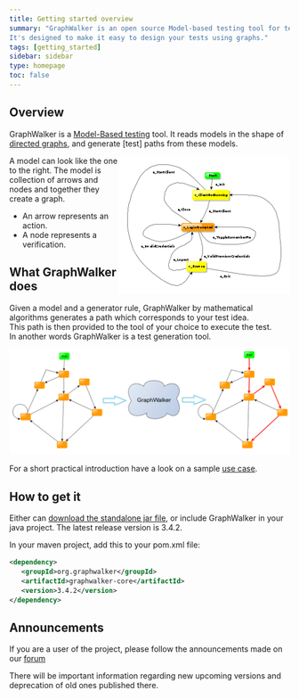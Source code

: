 ```yaml
---
title: Getting started overview
summary: "GraphWalker is an open source Model-based testing tool for test automation. 
It's designed to make it easy to design your tests using graphs."
tags: [getting_started]
sidebar: sidebar
type: homepage
toc: false
---
```


## Overview 

GraphWalker is a [Model-Based testing](https://en.wikipedia.org/wiki/Model-based_testing) tool. 
It reads models in the shape of [directed graphs](https://en.wikipedia.org/wiki/Directed_graph), 
and generate [test] paths from these models.

<img src="/images/Login-small.png" alt="Model" align="right">

A model can look like the one to the right. The model is collection of arrows and nodes and together they create a graph.

* An arrow represents an action.
* A node represents a verification.
  

## What GraphWalker does

Given a model and a generator rule, GraphWalker by mathematical algorithms generates a path which corresponds to your test idea.  
This path is then provided to the tool of your choice to execute the test.  
In another words GraphWalker is a test generation tool.
  
<img src="/images/WhatGWDoes.png" alt="WhatGWDoes">  

For a short practical introduction have a look on a sample [use case](/introduction/).

## How to get it

Either can [download the standalone jar file](/download/), or include GraphWalker in your java project. 
The latest release version is 3.4.2.

In your maven project, add this to your pom.xml file:

```xml
<dependency>
   <groupId>org.graphwalker</groupId>
   <artifactId>graphwalker-core</artifactId>
   <version>3.4.2</version>
</dependency>
```

## Announcements

If you are a user of the project, please follow the announcements made on our [forum](https://groups.google.com/forum/?utm_medium=email&utm_source=footer#!forum/graphwalker-3)

There will be important information regarding new upcoming versions and deprecation of old ones published there.
